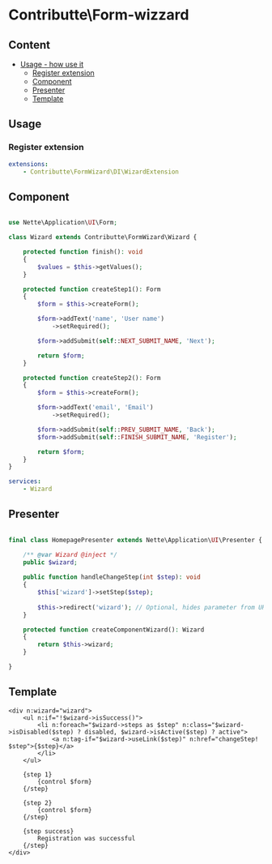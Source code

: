 # Contributte\Form-wizzard

## Content

- [Usage - how use it](#usage)
    - [Register extension](#register-extension)
    - [Component](#component)
    - [Presenter](#presenter)
    - [Template](#template)


## Usage

### Register extension

```yaml
extensions:
    - Contributte\FormWizard\DI\WizardExtension
```

## Component

```php

use Nette\Application\UI\Form;

class Wizard extends Contributte\FormWizard\Wizard {

    protected function finish(): void 
    {
        $values = $this->getValues();
    }

    protected function createStep1(): Form 
    {
        $form = $this->createForm();

        $form->addText('name', 'User name')
            ->setRequired();

        $form->addSubmit(self::NEXT_SUBMIT_NAME, 'Next');

        return $form;
    }

    protected function createStep2(): Form 
    {
        $form = $this->createForm();

        $form->addText('email', 'Email')
            ->setRequired();

        $form->addSubmit(self::PREV_SUBMIT_NAME, 'Back');
        $form->addSubmit(self::FINISH_SUBMIT_NAME, 'Register');

        return $form;
    }
}
```

```yaml
services:
    - Wizard
```

## Presenter

```php

final class HomepagePresenter extends Nette\Application\UI\Presenter {

    /** @var Wizard @inject */
    public $wizard;
    
    public function handleChangeStep(int $step): void 
    {    
        $this['wizard']->setStep($step);
        
        $this->redirect('wizard'); // Optional, hides parameter from URL
    }

    protected function createComponentWizard(): Wizard 
    {
        return $this->wizard;
    }

}

```

## Template

```latte
<div n:wizard="wizard">
    <ul n:if="!$wizard->isSuccess()">
        <li n:foreach="$wizard->steps as $step" n:class="$wizard->isDisabled($step) ? disabled, $wizard->isActive($step) ? active">
            <a n:tag-if="$wizard->useLink($step)" n:href="changeStep! $step">{$step}</a>
        </li>
    </ul>

    {step 1}
        {control $form}
    {/step}

    {step 2}
        {control $form}
    {/step}

    {step success}
        Registration was successful
    {/step}
</div>
```
